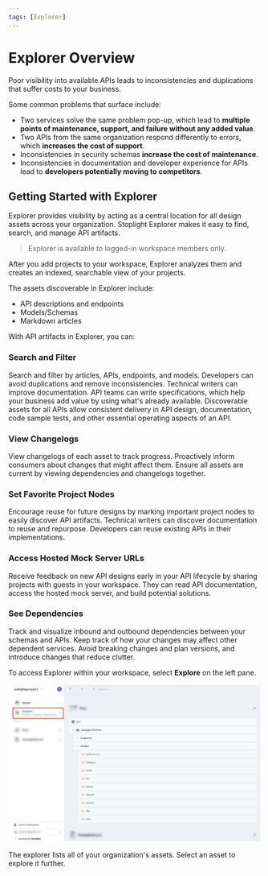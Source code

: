 ```yaml
---
tags: [Explorer]
---
```


# Explorer Overview

Poor visibility into available APIs leads to inconsistencies and duplications that suffer costs to your business.

Some common problems that surface include:
* Two services solve the same problem pop-up, which lead to **multiple points of maintenance, support, and failure without any added value**.
* Two APIs from the same organization respond differently to errors, which **increases the cost of support**.
* Inconsistencies in security schemas **increase the cost of maintenance**.
* Inconsistencies in documentation and developer experience for APIs lead to **developers potentially moving to competitors**.

## Getting Started with Explorer

Explorer provides visibility by acting as a central location for all design assets across your organization. Stoplight Explorer makes it easy to find, search, and manage API artifacts.
<!-- theme: info -->

>
> Explorer is available to logged-in workspace members only.
 
After you add projects to your workspace, Explorer analyzes them and creates an indexed, searchable view of your projects.

The assets discoverable in Explorer include:
* API descriptions and endpoints
* Models/Schemas
* Markdown articles

With API artifacts in Explorer, you can: 

### Search and Filter

Search and filter by articles, APIs, endpoints, and models. Developers can avoid duplications and remove inconsistencies. Technical writers can improve documentation. API teams can write specifications, which help your business add value by using what's already available. Discoverable assets for all APIs allow consistent delivery in API design, documentation, code sample tests, and other essential operating aspects of an API.

### View Changelogs

View changelogs of each asset to track progress. Proactively inform consumers about changes that might affect them. Ensure all assets are current by viewing dependencies and changelogs together.

### Set Favorite Project Nodes

Encourage reuse for future designs by marking important project nodes to easily discover API artifacts. Technical writers can discover documentation to reuse and repurpose. Developers can reuse existing APIs in their implementations. 

### Access Hosted Mock Server URLs

Receive feedback on new API designs early in your API lifecycle by sharing projects with guests in your workspace. They can read API documentation, access the hosted mock server, and build potential solutions. 

### See Dependencies

Track and visualize inbound and outbound dependencies between your schemas and APIs. Keep track of how your changes may affect other dependent services. Avoid breaking changes and plan versions, and introduce changes that reduce clutter.


To access Explorer within your workspace, select **Explore** on the left pane.

![use_explore_navigation.png](../assets/images/use_explore_navigation.png)

The explorer lists all of your organization's assets. Select an asset to explore it further.
















